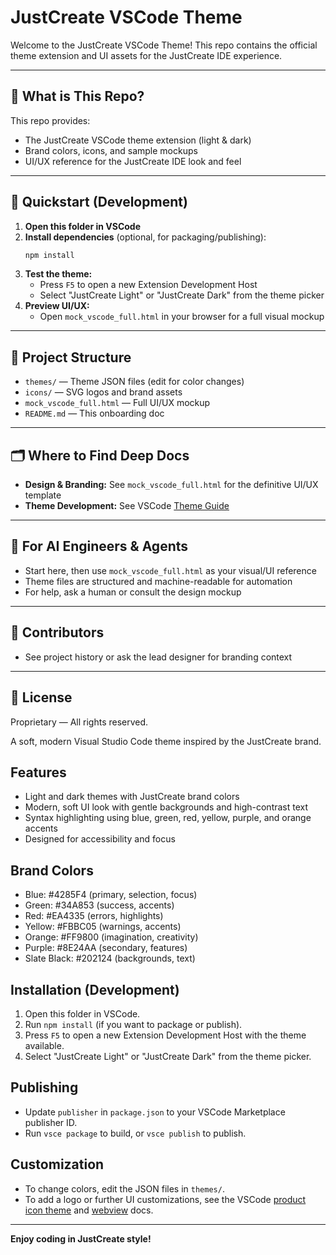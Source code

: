 # JustCreate VSCode Theme

Welcome to the JustCreate VSCode Theme! This repo contains the official theme extension and UI assets for the JustCreate IDE experience.

---

## 🚀 What is This Repo?
This repo provides:
- The JustCreate VSCode theme extension (light & dark)
- Brand colors, icons, and sample mockups
- UI/UX reference for the JustCreate IDE look and feel

---

## 🏁 Quickstart (Development)

1. **Open this folder in VSCode**
2. **Install dependencies** (optional, for packaging/publishing):
   ```bash
   npm install
   ```
3. **Test the theme:**
   - Press `F5` to open a new Extension Development Host
   - Select "JustCreate Light" or "JustCreate Dark" from the theme picker
4. **Preview UI/UX:**
   - Open `mock_vscode_full.html` in your browser for a full visual mockup

---

## 📂 Project Structure
- `themes/` — Theme JSON files (edit for color changes)
- `icons/` — SVG logos and brand assets
- `mock_vscode_full.html` — Full UI/UX mockup
- `README.md` — This onboarding doc

---

## 🗂️ Where to Find Deep Docs
- **Design & Branding:** See `mock_vscode_full.html` for the definitive UI/UX template
- **Theme Development:** See VSCode [Theme Guide](https://code.visualstudio.com/api/extension-guides/color-theme)

---

## 🤖 For AI Engineers & Agents
- Start here, then use `mock_vscode_full.html` as your visual/UI reference
- Theme files are structured and machine-readable for automation
- For help, ask a human or consult the design mockup

---

## 👥 Contributors
- See project history or ask the lead designer for branding context

---

## 📜 License
Proprietary — All rights reserved.


A soft, modern Visual Studio Code theme inspired by the JustCreate brand.

## Features
- Light and dark themes with JustCreate brand colors
- Modern, soft UI look with gentle backgrounds and high-contrast text
- Syntax highlighting using blue, green, red, yellow, purple, and orange accents
- Designed for accessibility and focus

## Brand Colors
- Blue: #4285F4 (primary, selection, focus)
- Green: #34A853 (success, accents)
- Red: #EA4335 (errors, highlights)
- Yellow: #FBBC05 (warnings, accents)
- Orange: #FF9800 (imagination, creativity)
- Purple: #8E24AA (secondary, features)
- Slate Black: #202124 (backgrounds, text)

## Installation (Development)
1. Open this folder in VSCode.
2. Run `npm install` (if you want to package or publish).
3. Press `F5` to open a new Extension Development Host with the theme available.
4. Select "JustCreate Light" or "JustCreate Dark" from the theme picker.

## Publishing
- Update `publisher` in `package.json` to your VSCode Marketplace publisher ID.
- Run `vsce package` to build, or `vsce publish` to publish.

## Customization
- To change colors, edit the JSON files in `themes/`.
- To add a logo or further UI customizations, see the VSCode [product icon theme](https://code.visualstudio.com/api/extension-guides/product-icon-theme) and [webview](https://code.visualstudio.com/api/extension-guides/webview) docs.

---

**Enjoy coding in JustCreate style!**
